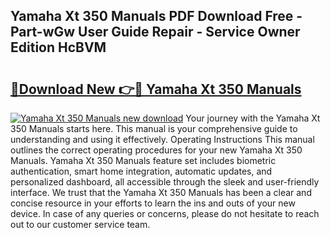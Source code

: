 ## Yamaha Xt 350 Manuals PDF Download Free - Part-wGw User Guide Repair - Service Owner Edition HcBVM

# <h2><a href="http://bc53123.oget.top/?id=Yamaha+Xt+350+Manuals">🔗Download New 👉🔴 Yamaha Xt 350 Manuals</a></h2>

[![Yamaha Xt 350 Manuals new download](https://i.imgur.com/5g1atiW.png)](http://bc53123.oget.top/?id=Yamaha+Xt+350+Manuals)
Your journey with the Yamaha Xt 350 Manuals starts here. This manual is your comprehensive guide to understanding and using it effectively. Operating Instructions This manual outlines the correct operating procedures for your new Yamaha Xt 350 Manuals. Yamaha Xt 350 Manuals feature set includes biometric authentication, smart home integration, automatic updates, and personalized dashboard, all accessible through the sleek and user-friendly interface. We trust that the Yamaha Xt 350 Manuals has been a clear and concise resource in your efforts to learn the ins and outs of your new device. In case of any queries or concerns, please do not hesitate to reach out to our customer service team.
